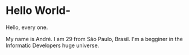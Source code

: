 # Hello World-

Hello, every one.

My name is André. I am 29 from São Paulo, Brasil. I'm a begginer in the Informatic Developers huge universe.
